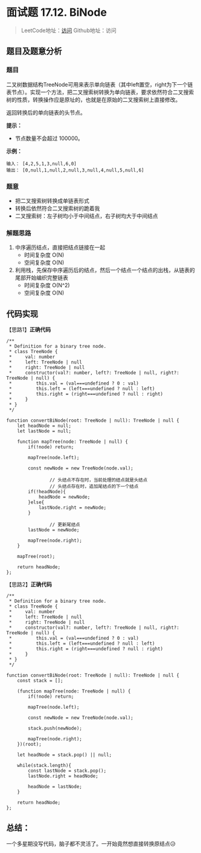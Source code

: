 # 面试题 17.12. BiNode

> LeetCode地址：[访问](https://leetcode-cn.com/problems/binode-lcci/) 
Github地址：访问

## 题目及题意分析

### 题目

二叉树数据结构TreeNode可用来表示单向链表（其中left置空，right为下一个链表节点）。实现一个方法，把二叉搜索树转换为单向链表，要求依然符合二叉搜索树的性质，转换操作应是原址的，也就是在原始的二叉搜索树上直接修改。

返回转换后的单向链表的头节点。

**提示：**

- 节点数量不会超过 100000。

**示例：**

```
输入： [4,2,5,1,3,null,6,0]
输出： [0,null,1,null,2,null,3,null,4,null,5,null,6]
```

### 题意

- 把二叉搜索树转换成单链表形式
- 转换后依然符合二叉搜索树的跪着我
- 二叉搜索树：左子树均小于中间结点，右子树均大于中间结点

### 解题思路

1. 中序遍历结点，直接把结点链接在一起
    - 时间复杂度 O(N)
    - 空间复杂度 O(N)
2. 利用栈，先保存中序遍历后的结点，然后一个结点一个结点的出栈，从链表的尾部开始编织完整链表
    - 时间复杂度 O(N^2)
    - 空间复杂度 O(N)

## 代码实现

【思路1】**正确代码**

```tsx
/**
 * Definition for a binary tree node.
 * class TreeNode {
 *     val: number
 *     left: TreeNode | null
 *     right: TreeNode | null
 *     constructor(val?: number, left?: TreeNode | null, right?: TreeNode | null) {
 *         this.val = (val===undefined ? 0 : val)
 *         this.left = (left===undefined ? null : left)
 *         this.right = (right===undefined ? null : right)
 *     }
 * }
 */

function convertBiNode(root: TreeNode | null): TreeNode | null {
    let headNode = null;
    let lastNode = null;

    function mapTree(node: TreeNode | null) {
        if(!node) return;

        mapTree(node.left);

        const newNode = new TreeNode(node.val);

				// 头结点不存在时，当前处理的结点就是头结点
				// 头结点存在时，追加尾结点的下一个结点
        if(!headNode){
            headNode = newNode;
        }else{
            lastNode.right = newNode;
        }

				// 更新尾结点
        lastNode = newNode;

        mapTree(node.right);
    }

    mapTree(root);

    return headNode;
};
```

【思路2】**正确代码**

```tsx
/**
 * Definition for a binary tree node.
 * class TreeNode {
 *     val: number
 *     left: TreeNode | null
 *     right: TreeNode | null
 *     constructor(val?: number, left?: TreeNode | null, right?: TreeNode | null) {
 *         this.val = (val===undefined ? 0 : val)
 *         this.left = (left===undefined ? null : left)
 *         this.right = (right===undefined ? null : right)
 *     }
 * }
 */

function convertBiNode(root: TreeNode | null): TreeNode | null {
    const stack = [];

    (function mapTree(node: TreeNode | null) {
        if(!node) return;

        mapTree(node.left);

        const newNode = new TreeNode(node.val);

        stack.push(newNode);

        mapTree(node.right);
    })(root);

    let headNode = stack.pop() || null;

    while(stack.length){
        const lastNode = stack.pop();
        lastNode.right = headNode;

        headNode = lastNode;
    }

    return headNode;
};
```

## 总结：

一个多星期没写代码，脑子都不灵活了。一开始竟然想直接转换原结点😥
